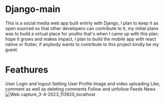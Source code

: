 # Django-main
This is a social media web app built entirly with Django, I plan to keep it as open sourced so that other developers can contribute to it, my initial plans was to build a virtual place for youths that's when I came up with this plan. hope it grows and makes impact, I plan to build the mobile app with react native or flutter, if anybody wants to contribute to this project kindly be my guest.

# Feathures
User Login and logout
Setting User Profile
Image and video uploading
Like, comment as well as deleting comments
Follow and unfollow
Feeds News
![Web capture_3-4-2023_113920_localhost](https://user-images.githubusercontent.com/79472476/229457510-1df72ee1-a9e3-4803-ba55-0755b800b16c.jpeg)
